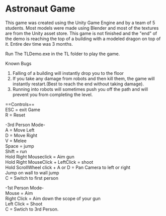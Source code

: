 # Astronaut Game
This game was created using the Unity Game Engine and by a team of 5 students. Most models were made using Blender and most of the textures are from the Unity asset store. This game is not finished and the "end" of the demo is reaching the top of a building with a modeled dragon on top of it. Entire dev time was 3 months.   

Run The TLDemo.exe in the TL folder to play the game.

Known Bugs   
1. Falling of a building will instantly drop you to the floor   
2. If you take any damage from robots and then kill them, the game will instantly restart.(Best to reach the end without taking damage).   
3. Running into robots will sometimes push you off the path and will prevent you from completing the level.   

==Controls==   
ESC = exit Game   
R = Reset

-3rd Person Mode-    
A = Move Left   
D = Move Right    
V = Melee   
Space = jump   
Shift = run   
Hold Right Mouseclick = Aim gun      
Hold Right MouseClick + LeftClick = shoot   
Hold ScrollWheel click + A or D = Pan Camera to left or right   
Jump on wall to wall jump   
C = Switch to first person   

-1st Person Mode-   
Mouse = Aim   
Right Click = Aim down the scope of your gun   
Left Click = Shoot   
C = Swtich to 3rd Person.

